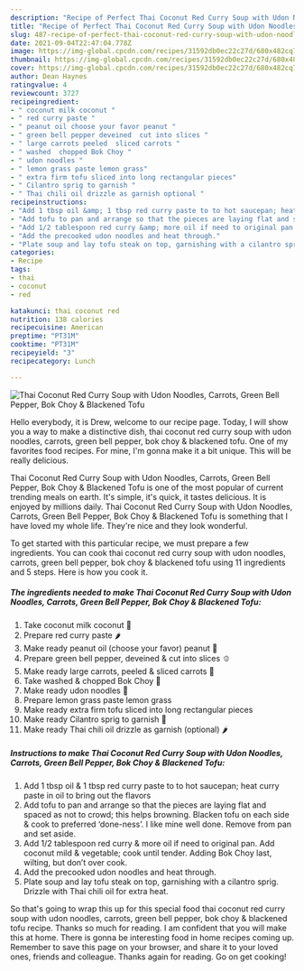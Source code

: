 ```yaml
---
description: "Recipe of Perfect Thai Coconut Red Curry Soup with Udon Noodles, Carrots, Green Bell Pepper, Bok Choy &amp;amp; Blackened Tofu"
title: "Recipe of Perfect Thai Coconut Red Curry Soup with Udon Noodles, Carrots, Green Bell Pepper, Bok Choy &amp;amp; Blackened Tofu"
slug: 487-recipe-of-perfect-thai-coconut-red-curry-soup-with-udon-noodles-carrots-green-bell-pepper-bok-choy-and-amp-blackened-tofu
date: 2021-09-04T22:47:04.778Z
image: https://img-global.cpcdn.com/recipes/31592db0ec22c27d/680x482cq70/thai-coconut-red-curry-soup-with-udon-noodles-carrots-green-bell-pepper-bok-choy-blackened-tofu-recipe-main-photo.jpg
thumbnail: https://img-global.cpcdn.com/recipes/31592db0ec22c27d/680x482cq70/thai-coconut-red-curry-soup-with-udon-noodles-carrots-green-bell-pepper-bok-choy-blackened-tofu-recipe-main-photo.jpg
cover: https://img-global.cpcdn.com/recipes/31592db0ec22c27d/680x482cq70/thai-coconut-red-curry-soup-with-udon-noodles-carrots-green-bell-pepper-bok-choy-blackened-tofu-recipe-main-photo.jpg
author: Dean Haynes
ratingvalue: 4
reviewcount: 3727
recipeingredient:
- " coconut milk coconut "
- " red curry paste "
- " peanut oil choose your favor peanut "
- " green bell pepper deveined  cut into slices "
- " large carrots peeled  sliced carrots "
- " washed  chopped Bok Choy "
- " udon noodles "
- " lemon grass paste lemon grass"
- " extra firm tofu sliced into long rectangular pieces"
- " Cilantro sprig to garnish "
- " Thai chili oil drizzle as garnish optional "
recipeinstructions:
- "Add 1 tbsp oil &amp; 1 tbsp red curry paste to to hot saucepan; heat curry paste in oil to bring out the flavors"
- "Add tofu to pan and arrange so that the pieces are laying flat and spaced as not to crowd; this helps browning. Blacken tofu on each side &amp; cook to preferred ‘done-ness’. I like mine well done. Remove from pan and set aside."
- "Add 1/2 tablespoon red curry &amp; more oil if need to original pan. Add coconut mild &amp; vegetable; cook until tender. Adding Bok Choy last, wilting, but don’t over cook."
- "Add the precooked udon noodles and heat through."
- "Plate soup and lay tofu steak on top, garnishing with a cilantro sprig. Drizzle with Thai chili oil for extra heat."
categories:
- Recipe
tags:
- thai
- coconut
- red

katakunci: thai coconut red 
nutrition: 138 calories
recipecuisine: American
preptime: "PT31M"
cooktime: "PT31M"
recipeyield: "3"
recipecategory: Lunch

---
```



![Thai Coconut Red Curry Soup with Udon Noodles, Carrots, Green Bell Pepper, Bok Choy &amp; Blackened Tofu](https://img-global.cpcdn.com/recipes/31592db0ec22c27d/680x482cq70/thai-coconut-red-curry-soup-with-udon-noodles-carrots-green-bell-pepper-bok-choy-blackened-tofu-recipe-main-photo.jpg)

Hello everybody, it is Drew, welcome to our recipe page. Today, I will show you a way to make a distinctive dish, thai coconut red curry soup with udon noodles, carrots, green bell pepper, bok choy &amp; blackened tofu. One of my favorites food recipes. For mine, I'm gonna make it a bit unique. This will be really delicious.



Thai Coconut Red Curry Soup with Udon Noodles, Carrots, Green Bell Pepper, Bok Choy &amp; Blackened Tofu is one of the most popular of current trending meals on earth. It's simple, it's quick, it tastes delicious. It is enjoyed by millions daily. Thai Coconut Red Curry Soup with Udon Noodles, Carrots, Green Bell Pepper, Bok Choy &amp; Blackened Tofu is something that I have loved my whole life. They're nice and they look wonderful.


To get started with this particular recipe, we must prepare a few ingredients. You can cook thai coconut red curry soup with udon noodles, carrots, green bell pepper, bok choy &amp; blackened tofu using 11 ingredients and 5 steps. Here is how you cook it.

<!--inarticleads1-->

##### The ingredients needed to make Thai Coconut Red Curry Soup with Udon Noodles, Carrots, Green Bell Pepper, Bok Choy &amp; Blackened Tofu:

1. Take  coconut milk coconut 🥥
1. Prepare  red curry paste 🌶
1. Make ready  peanut oil (choose your favor) peanut 🥜
1. Prepare  green bell pepper, deveined &amp; cut into slices 🫑
1. Make ready  large carrots, peeled &amp; sliced carrots 🥕
1. Take  washed &amp; chopped Bok Choy 🥬
1. Make ready  udon noodles 🍜
1. Prepare  lemon grass paste lemon grass
1. Make ready  extra firm tofu sliced into long rectangular pieces
1. Make ready  Cilantro sprig to garnish 🌿
1. Make ready  Thai chili oil drizzle as garnish (optional) 🌶




<!--inarticleads2-->

##### Instructions to make Thai Coconut Red Curry Soup with Udon Noodles, Carrots, Green Bell Pepper, Bok Choy &amp; Blackened Tofu:

1. Add 1 tbsp oil &amp; 1 tbsp red curry paste to to hot saucepan; heat curry paste in oil to bring out the flavors
1. Add tofu to pan and arrange so that the pieces are laying flat and spaced as not to crowd; this helps browning. Blacken tofu on each side &amp; cook to preferred ‘done-ness’. I like mine well done. Remove from pan and set aside.
1. Add 1/2 tablespoon red curry &amp; more oil if need to original pan. Add coconut mild &amp; vegetable; cook until tender. Adding Bok Choy last, wilting, but don’t over cook.
1. Add the precooked udon noodles and heat through.
1. Plate soup and lay tofu steak on top, garnishing with a cilantro sprig. Drizzle with Thai chili oil for extra heat.




So that's going to wrap this up for this special food thai coconut red curry soup with udon noodles, carrots, green bell pepper, bok choy &amp; blackened tofu recipe. Thanks so much for reading. I am confident that you will make this at home. There is gonna be interesting food in home recipes coming up. Remember to save this page on your browser, and share it to your loved ones, friends and colleague. Thanks again for reading. Go on get cooking!
